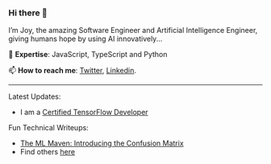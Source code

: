 ### Hi there 👋

I’m Joy, the amazing Software Engineer and Artificial Intelligence Engineer, giving humans hope by using AI innovatively...

:telescope: **Expertise**: JavaScript, TypeScript and Python

📫 **How to reach me**: [Twitter](https://twitter.com/joyadauche), [Linkedin](https://www.linkedin.com/in/joyadauche/).

--------------

Latest Updates:

* I am a [Certified TensorFlow Developer](https://www.credential.net/4d6b185e-87f1-4204-91db-707a56bdf08e#gs.qvrafk)

Fun Technical Writeups:
* [The ML Maven: Introducing the Confusion Matrix](https://dev.to/joyadauche/the-ml-maven-introducing-the-confusion-matrix-1de7)
* Find others [here](https://dev.to/joyadauche) 
